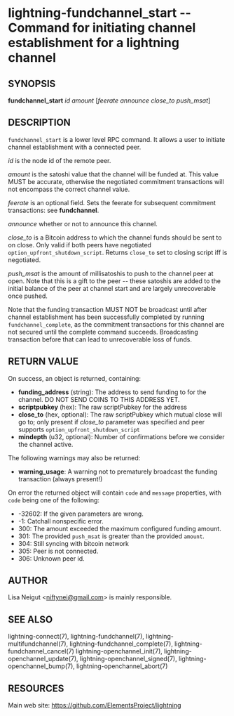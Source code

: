 lightning-fundchannel\_start -- Command for initiating channel establishment for a lightning channel
====================================================================================================

SYNOPSIS
--------

**fundchannel\_start** *id* *amount* [*feerate* *announce* *close_to* *push_msat*]

DESCRIPTION
-----------

`fundchannel_start` is a lower level RPC command. It allows a user to
initiate channel establishment with a connected peer.

*id* is the node id of the remote peer.

*amount* is the satoshi value that the channel will be funded at. This
value MUST be accurate, otherwise the negotiated commitment transactions
will not encompass the correct channel value.

*feerate* is an optional field. Sets the feerate for subsequent
commitment transactions: see **fundchannel**.

*announce* whether or not to announce this channel.

*close_to* is a Bitcoin address to which the channel funds should be sent to
on close. Only valid if both peers have negotiated `option_upfront_shutdown_script`.
Returns `close_to` set to closing script iff is negotiated.

*push_msat* is the amount of millisatoshis to push to the channel peer at
open. Note that this is a gift to the peer -- these satoshis are
added to the initial balance of the peer at channel start and are largely
unrecoverable once pushed.

Note that the funding transaction MUST NOT be broadcast until after
channel establishment has been successfully completed by running
`fundchannel_complete`, as the commitment transactions for this channel
are not secured until the complete command succeeds. Broadcasting
transaction before that can lead to unrecoverable loss of funds.

RETURN VALUE
------------

[comment]: # (GENERATE-FROM-SCHEMA-START)
On success, an object is returned, containing:

- **funding\_address** (string): The address to send funding to for the channel. DO NOT SEND COINS TO THIS ADDRESS YET.
- **scriptpubkey** (hex): The raw scriptPubkey for the address
- **close\_to** (hex, optional): The raw scriptPubkey which mutual close will go to; only present if *close_to* parameter was specified and peer supports `option_upfront_shutdown_script`
- **mindepth** (u32, optional): Number of confirmations before we consider the channel active.

The following warnings may also be returned:

- **warning\_usage**: A warning not to prematurely broadcast the funding transaction (always present!)

[comment]: # (GENERATE-FROM-SCHEMA-END)

On error the returned object will contain `code` and `message` properties,
with `code` being one of the following:

- -32602: If the given parameters are wrong.
- -1: Catchall nonspecific error.
- 300: The amount exceeded the maximum configured funding amount.
- 301: The provided `push_msat` is greater than the provided `amount`.
- 304: Still syncing with bitcoin network
- 305: Peer is not connected.
- 306: Unknown peer id.

AUTHOR
------

Lisa Neigut <<niftynei@gmail.com>> is mainly responsible.

SEE ALSO
--------

lightning-connect(7), lightning-fundchannel(7), lightning-multifundchannel(7),
lightning-fundchannel\_complete(7), lightning-fundchannel\_cancel(7)
lightning-openchannel\_init(7), lightning-openchannel\_update(7),
lightning-openchannel\_signed(7), lightning-openchannel\_bump(7),
lightning-openchannel\_abort(7)

RESOURCES
---------

Main web site: <https://github.com/ElementsProject/lightning>

[comment]: # ( SHA256STAMP:d76e01b4e00915ca84e6960c8718028bc220712a4c387711c01977c3ee80ddf4)
